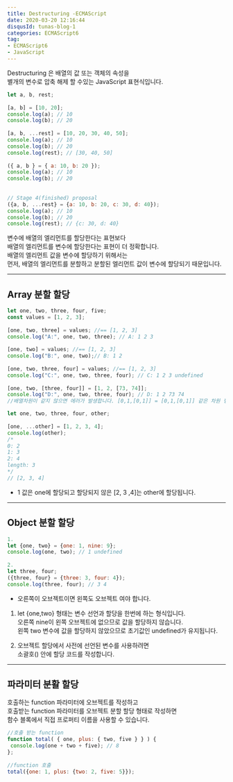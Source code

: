```yaml
---
title: Destructuring -ECMAScript
date: 2020-03-20 12:16:44
disqusId: tunas-blog-1
categories: ECMAScript6
tag: 
- ECMAScript6
- JavaScript
---
```


Destructuring 은 배열의 값 또는 객체의 속성을  
별개의 변수로 압축 해제 할 수있는 JavaScript 표현식입니다.

```js 형태
let a, b, rest;  
  
[a, b] = [10, 20];  
console.log(a); // 10  
console.log(b); // 20  
  
[a, b, ...rest] = [10, 20, 30, 40, 50];  
console.log(a); // 10  
console.log(b); // 20  
console.log(rest); // [30, 40, 50]  
  
({ a, b } = { a: 10, b: 20 });  
console.log(a); // 10  
console.log(b); // 20  
  
  
// Stage 4(finished) proposal  
({a, b, ...rest} = {a: 10, b: 20, c: 30, d: 40});  
console.log(a); // 10  
console.log(b); // 20  
console.log(rest); // {c: 30, d: 40}  
```
변수에 배열의 엘리먼트를 할당한다는 표현보다  
배열의 엘리먼트를 변수에 할당한다는 표현이 더 정확합니다.  
배열의 엘리먼트 값을 변수에 할당하기 위해서는  
먼저, 배열의 엘리먼트를 분할하고 분할된 엘리먼트 값이 변수에 할당되기 때문입니다.

<!-- more -->

* * *

## Array 분할 할당

```js
let one, two, three, four, five;  
const values = [1, 2, 3];  
  
[one, two, three] = values; //== [1, 2, 3]  
console.log("A:", one, two, three); // A: 1 2 3  
  
[one, two] = values; //== [1, 2, 3]  
console.log("B:", one, two);// B: 1 2  
  
[one, two, three, four] = values; //== [1, 2, 3]  
console.log("C:", one, two, three, four); // C: 1 2 3 undefined  
  
[one, two, [three, four]] = [1, 2, [73, 74]];   
console.log("D:", one, two, three, four); // D: 1 2 73 74  
//배열차원이 같지 않으면 에러가 발생합니다. [0,1,[0,1]] = [0,1,[0,1]] 같은 차원 형태  
```

```js spread 사용시
let one, two, three, four, other;  
  
[one, ...other] = [1, 2, 3, 4];  
console.log(other);  
/*  
0: 2  
1: 3  
2: 4  
length: 3  
*/  
// [2, 3, 4]  
```

*   1 값은 one에 할당되고 할당되지 않은 [2, 3 ,4]는 other에 할당됩니다.

* * *

## Object 분할 할당

```js
1.   
let {one, two} = {one: 1, nine: 9};  
console.log(one, two); // 1 undefined  
  
2.   
let three, four;  
({three, four} = {three: 3, four: 4});  
console.log(three, four); // 3 4  
```

*   오른쪽이 오브젝트이면 왼쪽도 오브젝트 여야 합니다.

1.  let {one,two} 형태는 변수 선언과 할당을 한번에 하는 형식입니다.  
    오른쪽 nine이 왼쪽 오브젝트에 없으므로 값을 할당하지 않습니다.  
    왼쪽 two 변수에 값을 할당하지 않았으므로 초기값인 undefined가 유지됩니다.
    
2.  오브젝트 할당에서 사전에 선언된 변수를 사용하려면  
    소괄호() 안에 할당 코드를 작성합니다.
    

* * *

## 파라미터 분활 할당

호출하는 function 파라미터에 오브젝트를 작성하고  
호출받는 function 파라미터를 오브젝트 분할 할당 형태로 작성하면  
함수 블록에서 직접 프로퍼티 이름을 사용할 수 있습니다.

```js
//호출 받는 function  
function total( { one, plus: { two, five } } ) {  
 console.log(one + two + five); // 8  
};  
  
//function 호출  
total({one: 1, plus: {two: 2, five: 5}});  
```
